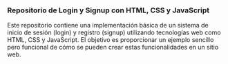 ### Repositorio de Login y Signup con HTML, CSS y JavaScript

Este repositorio contiene una implementación básica de un sistema de inicio de sesión (login) y registro (signup)
utilizando tecnologías web como HTML, CSS y JavaScript. El objetivo es proporcionar un ejemplo sencillo pero funcional
de cómo se pueden crear estas funcionalidades en un sitio web.